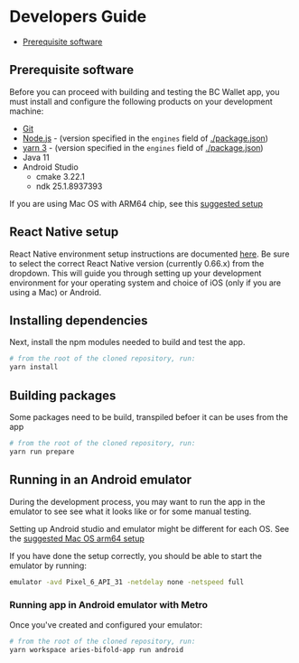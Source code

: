 # Developers Guide

- [Prerequisite software](#prerequisite-software)

## Prerequisite software

Before you can proceed with building and testing the BC Wallet app, you must install and configure the
following products on your development machine:

- [Git](https://git-scm.com/)
- [Node.js](https://nodejs.org) - (version specified in the `engines` field
  of [./package.json](./package.json))
- [yarn 3](https://yarnpkg.com/) - (version specified in the `engines` field
  of [./package.json](./package.json))
- Java 11
- Android Studio
  - cmake 3.22.1
  - ndk 25.1.8937393

If you are using Mac OS with ARM64 chip, see this [suggested setup](./DEVELOPER_MACOS_arm64.md)

## React Native setup

React Native environment setup instructions are documented [here](https://reactnative.dev/docs/environment-setup). Be sure to select the correct React Native version (currently 0.66.x) from the dropdown. This will guide you through setting up your development environment for your operating system and choice of iOS (only if you are using a Mac) or Android.

## Installing dependencies

Next, install the npm modules needed to build and test the app.

```sh
# from the root of the cloned repository, run:
yarn install
```

## Building packages

Some packages need to be build, transpiled befoer it can be uses from the app

```sh
# from the root of the cloned repository, run:
yarn run prepare
```

## Running in an Android emulator

During the development process, you may want to run the app in the emulator to see see what it looks like or for some manual testing.

Setting up Android studio and emulator might be different for each OS.
See the [suggested Mac OS arm64 setup](./DEVELOPER_MACOS_arm64.md)

If you have done the setup correctly, you should be able to start the emulator by running:

```sh
emulator -avd Pixel_6_API_31 -netdelay none -netspeed full
```

### Running app in Android emulator with Metro

Once you've created and configured your emulator:

```sh
# from the root of the cloned repository, run:
yarn workspace aries-bifold-app run android
```
